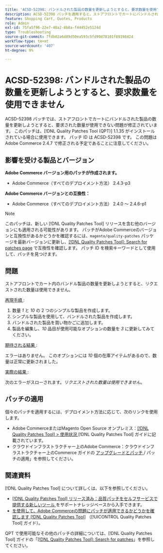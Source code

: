 ```yaml
---
title: 'ACSD-52398: バンドルされた製品の数量を更新しようとすると、要求数量を使用できません'
description: ACSD-52398 パッチを適用すると、ストアフロントでカートにバンドルされた商品の数量を更新しようとすると、要求された数量が使用できないAdobe Commerceの問題を修正できます。
feature: Shopping Cart, Quotes, Products
role: Admin
exl-id: 75fa5f96-22e7-40a2-8b8a-f44452e5124d
type: Troubleshooting
source-git-commit: 7fdb02a6d89d50ea593c5fd99d78101f89198424
workflow-type: tm+mt
source-wordcount: '407'
ht-degree: 0%

---
```


# ACSD-52398: バンドルされた製品の数量を更新しようとすると、要求数量を使用できません

ACSD-52398 パッチでは、ストアフロントでカートにバンドルされた製品の数量を更新しようとすると、要求された数量が使用できない問題が修正されています。 このパッチは、[!DNL Quality Patches Tool (QPT)] 1.1.35 がインストールされている場合に使用できます。 パッチ ID は ACSD-52398 です。 この問題はAdobe Commerce 2.4.7 で修正される予定であることに注意してください。

## 影響を受ける製品とバージョン

**Adobe Commerce バージョン用のパッチが作成されます。**

* Adobe Commerce（すべてのデプロイメント方法） 2.4.3-p3

**Adobe Commerce バージョンとの互換性：**

* Adobe Commerce（すべてのデプロイメント方法） 2.4.0 ～ 2.4.6-p1

>[!NOTE]
>
>このパッチは、新しい [!DNL Quality Patches Tool] リリースを含む他のバージョンにも適用される可能性があります。 パッチがAdobe Commerceのバージョンと互換性があるかどうかを確認するには、`magento/quality-patches` パッケージを最新バージョンに更新し、[[!DNL Quality Patches Tool]: Search for patches page](https://experienceleague.adobe.com/tools/commerce-quality-patches/index.html) で互換性を確認します。 パッチ ID を検索キーワードとして使用して、パッチを見つけます。

## 問題

ストアフロントでカート内のバンドル製品の数量を更新しようとすると、リクエストされた数量は使用できません。

<u> 再現手順 </u>:

1. 数量 *1* と *10* の 2 つのシンプルな製品を作成します。
1. シンプルな製品を使用して、バンドルされた製品を作成します。
1. バンドルされた製品を買い物かごに追加します。
1. 製品を編集し、*10* 品目が使用可能なオプションの数量を *3* に更新してみてください。

<u> 期待される結果 </u>:

エラーはありません。 このオプションには *10* 個の在庫アイテムがあるので、数量は正常に更新されました。

<u> 実際の結果 </u>:

次のエラーがスローされます。*リクエストされた数量は使用できません*。

## パッチの適用

個々のパッチを適用するには、デプロイメント方法に応じて、次のリンクを使用します。

* Adobe CommerceまたはMagento Open Source オンプレミス：[[!DNL Quality Patches Tool] > 使用状況 ](/help/tools/quality-patches-tool/usage.md)[!DNL Quality Patches Tool] ガイドに記載されています。
* クラウドインフラストラクチャー上のAdobe Commerce：クラウドインフラストラクチャー上のCommerce ガイドの [ アップグレードとパッチ ](https://experienceleague.adobe.com/docs/commerce-cloud-service/user-guide/develop/upgrade/apply-patches.html)/ パッチの適用」を参照してください。

## 関連資料

[!DNL Quality Patches Tool] について詳しくは、以下を参照してください。

* [[!DNL Quality Patches Tool]  リリース済み：品質パッチをセルフサービスで提供する新しいツール ](https://experienceleague.adobe.com/en/docs/commerce-operations/tools/quality-patches-tool/quality-patches-tool-to-self-serve-quality-patches) をサポートナレッジベースから入手できます。
* [ を使用して、Adobe Commerceの問題にパッチが適用できるかどうかを確認します  [!DNL Quality Patches Tool]](/help/tools/quality-patches-tool/patches-available-in-qpt/check-patch-for-magento-issue-with-magento-quality-patches.md) （[!UICONTROL Quality Patches Tool] ガイド）。


QPT で使用可能なその他のパッチの詳細については、[!DNL Quality Patches Tool] ガイドの「[[!DNL Quality Patches Tool]: Search for patches](https://experienceleague.adobe.com/tools/commerce-quality-patches/index.html)」を参照してください。

